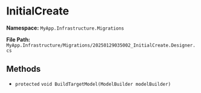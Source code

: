 # InitialCreate

**Namespace:** `MyApp.Infrastructure.Migrations`

**File Path:** `MyApp.Infrastructure/Migrations/20250129035002_InitialCreate.Designer.cs`

## Methods

- `protected` `void BuildTargetModel(ModelBuilder modelBuilder)`


